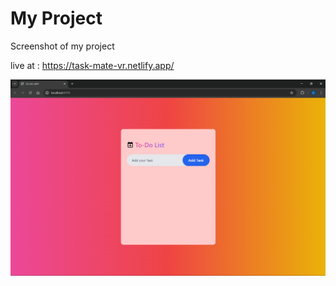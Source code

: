 # My Project

Screenshot of my project 

live at : https://task-mate-vr.netlify.app/

![Screenshot of My Project](./src/assets/image.png)


